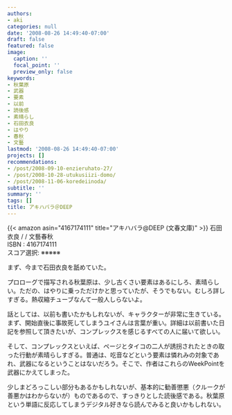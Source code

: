 ```yaml
---
authors:
- aki
categories: null
date: '2008-08-26 14:49:40-07:00'
draft: false
featured: false
image:
  caption: ''
  focal_point: ''
  preview_only: false
keywords:
- 秋葉原
- 武器
- 要素
- 以前
- 読後感
- 素晴らし
- 石田衣良
- はやり
- 春秋
- 文藝
lastmod: '2008-08-26 14:49:40-07:00'
projects: []
recommendations:
- /post/2008-09-10-enzieruhato-27/
- /post/2008-10-28-utukusiizi-domo/
- /post/2008-11-06-koredeiinoda/
subtitle: ''
summary: ''
tags: []
title: アキハバラ＠DEEP
---
```


{{< amazon asin="4167174111" title="アキハバラ@DEEP (文春文庫)" >}}
石田 衣良 / / 文藝春秋  
ISBN : 4167174111  
スコア選択: ※※※※※  
  
まず、今まで石田衣良を舐めていた。  
  
プロローグで描写される秋葉原は、少し古くさい要素はあるにしろ、素晴らしい。ただの、はやりに乗っただけかと思っていたが、そうでもない。むしろ詳しすぎる。熱収縮チューブなんて一般人しらないよ。  
  
話としては、以前も書いたかもしれないが、キャラクターが非常に生きている。まず、開始直後に事故死してしまうユイさんは言葉が重い。詳細は以前書いた日記を参照して頂きたいが、コンプレックスを感じるすべての人に届いて欲しい。  
  
そして、コンプレックスといえば、ページとタイコの二人が誘拐されたときの取った行動が素晴らしすぎる。普通は、吃音などという要素は憐れみの対象であれ、武器になるということはないだろう。そこで、作者はこれらのWeekPointを武器にかえてしまった。  
  
少しまどろっこしい部分もあるかもしれないが、基本的に勧善懲悪（クルークが善悪かはわからないが）ものであるので、すっきりとした読後感である。秋葉原という単語に反応してしまうデジタル好きなら読んでみると良いかもしれない。